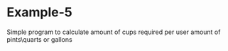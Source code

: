 # Example-5
Simple program to calculate amount of cups required per user amount of pints\quarts or gallons
